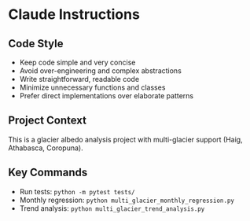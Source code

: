 # Claude Instructions

## Code Style
- Keep code simple and very concise
- Avoid over-engineering and complex abstractions
- Write straightforward, readable code
- Minimize unnecessary functions and classes
- Prefer direct implementations over elaborate patterns

## Project Context
This is a glacier albedo analysis project with multi-glacier support (Haig, Athabasca, Coropuna).

## Key Commands
- Run tests: `python -m pytest tests/`
- Monthly regression: `python multi_glacier_monthly_regression.py`
- Trend analysis: `python multi_glacier_trend_analysis.py`